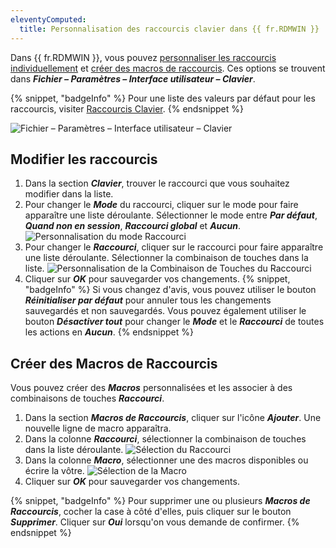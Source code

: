 ```yaml
---
eleventyComputed:
  title: Personnalisation des raccourcis clavier dans {{ fr.RDMWIN }}
---
```

Dans {{ fr.RDMWIN }}, vous pouvez [personnaliser les raccourcis individuellement](#modify-shortcuts) et [créer des macros de raccourcis](#create-shortcut-macros). Ces options se trouvent dans ***Fichier – Paramètres – Interface utilisateur – Clavier***.

{% snippet, "badgeInfo" %}
Pour une liste des valeurs par défaut pour les raccourcis, visiter [Raccourcis Clavier](/rdm/windows/support-resources/keyboard-shortcuts/).
{% endsnippet %}

![Fichier – Paramètres – Interface utilisateur – Clavier](https://cdnweb.devolutions.net/docs/docs_en_kb_KB2093.png)

## Modifier les raccourcis
1. Dans la section ***Clavier***, trouver le raccourci que vous souhaitez modifier dans la liste.
1. Pour changer le ***Mode*** du raccourci, cliquer sur le mode pour faire apparaître une liste déroulante. Sélectionner le mode entre ***Par défaut***, ***Quand non en session***, ***Raccourci global*** et ***Aucun***.
![Personnalisation du mode Raccourci](https://cdnweb.devolutions.net/docs/docs_en_kb_KB2096.png)
1. Pour changer le ***Raccourci***, cliquer sur le raccourci pour faire apparaître une liste déroulante. Sélectionner la combinaison de touches dans la liste.
![Personnalisation de la Combinaison de Touches du Raccourci](https://cdnweb.devolutions.net/docs/docs_en_kb_KB2097.png)
1. Cliquer sur ***OK*** pour sauvegarder vos changements.
{% snippet, "badgeInfo" %}
Si vous changez d'avis, vous pouvez utiliser le bouton ***Réinitialiser par défaut*** pour annuler tous les changements sauvegardés et non sauvegardés. Vous pouvez également utiliser le bouton ***Désactiver tout*** pour changer le ***Mode*** et le ***Raccourci*** de toutes les actions en ***Aucun***.
{% endsnippet %}

## Créer des Macros de Raccourcis
Vous pouvez créer des ***Macros*** personnalisées et les associer à des combinaisons de touches ***Raccourci***.

1. Dans la section ***Macros de Raccourcis***, cliquer sur l'icône ***Ajouter***. Une nouvelle ligne de macro apparaîtra.
1. Dans la colonne ***Raccourci***, sélectionner la combinaison de touches dans la liste déroulante.
![Sélection du Raccourci](https://cdnweb.devolutions.net/docs/docs_en_kb_KB2099.png)
1. Dans la colonne ***Macro***, sélectionner une des macros disponibles ou écrire la vôtre.
![Sélection de la Macro](https://cdnweb.devolutions.net/docs/docs_en_kb_KB2100.png)
1. Cliquer sur ***OK*** pour sauvegarder vos changements.

{% snippet, "badgeInfo" %}
Pour supprimer une ou plusieurs ***Macros de Raccourcis***, cocher la case à côté d'elles, puis cliquer sur le bouton ***Supprimer***. Cliquer sur ***Oui*** lorsqu'on vous demande de confirmer.
{% endsnippet %}
